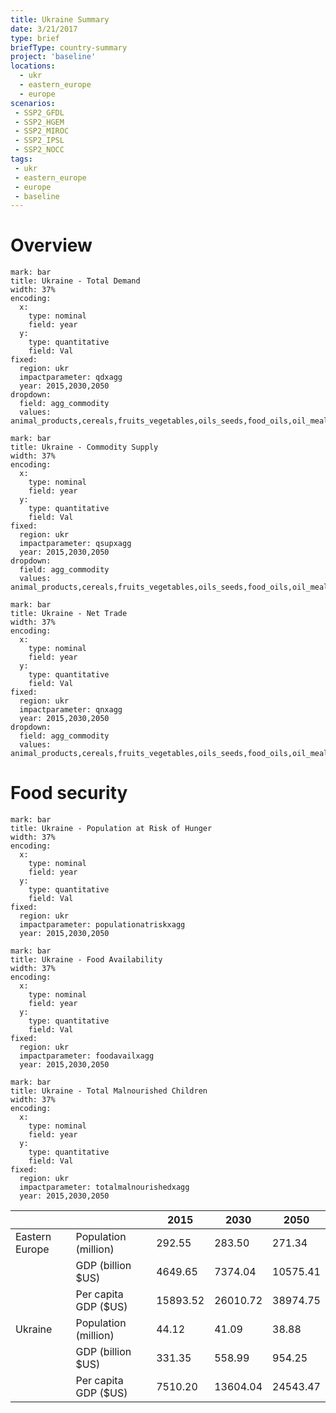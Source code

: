 ```yaml
---
title: Ukraine Summary
date: 3/21/2017
type: brief
briefType: country-summary
project: 'baseline'
locations:
  - ukr
  - eastern_europe
  - europe
scenarios:
 - SSP2_GFDL
 - SSP2_HGEM
 - SSP2_MIROC
 - SSP2_IPSL
 - SSP2_NOCC
tags:
 - ukr
 - eastern_europe
 - europe
 - baseline
---
```

# Overview 

```chart
mark: bar
title: Ukraine - Total Demand
width: 37%
encoding:
  x:
    type: nominal
    field: year
  y:
    type: quantitative
    field: Val
fixed:
  region: ukr
  impactparameter: qdxagg
  year: 2015,2030,2050
dropdown:
  field: agg_commodity
  values: animal_products,cereals,fruits_vegetables,oils_seeds,food_oils,oil_meals,other,pulses,roots_tubers,sugar
```

```chart
mark: bar
title: Ukraine - Commodity Supply
width: 37%
encoding:
  x:
    type: nominal
    field: year
  y:
    type: quantitative
    field: Val
fixed:
  region: ukr
  impactparameter: qsupxagg
  year: 2015,2030,2050
dropdown:
  field: agg_commodity
  values: animal_products,cereals,fruits_vegetables,oils_seeds,food_oils,oil_meals,other,pulses,roots_tubers,sugar
```

```chart
mark: bar
title: Ukraine - Net Trade
width: 37%
encoding:
  x:
    type: nominal
    field: year
  y:
    type: quantitative
    field: Val
fixed:
  region: ukr
  impactparameter: qnxagg
  year: 2015,2030,2050
dropdown:
  field: agg_commodity
  values: animal_products,cereals,fruits_vegetables,oils_seeds,food_oils,oil_meals,other,pulses,roots_tubers,sugar
```

# Food security

```chart
mark: bar
title: Ukraine - Population at Risk of Hunger
width: 37%
encoding:
  x:
    type: nominal
    field: year
  y:
    type: quantitative
    field: Val
fixed:
  region: ukr
  impactparameter: populationatriskxagg
  year: 2015,2030,2050
```

```chart
mark: bar
title: Ukraine - Food Availability
width: 37%
encoding:
  x:
    type: nominal
    field: year
  y:
    type: quantitative
    field: Val
fixed:
  region: ukr
  impactparameter: foodavailxagg
  year: 2015,2030,2050
```

```chart
mark: bar
title: Ukraine - Total Malnourished Children
width: 37%
encoding:
  x:
    type: nominal
    field: year
  y:
    type: quantitative
    field: Val
fixed:
  region: ukr
  impactparameter: totalmalnourishedxagg
  year: 2015,2030,2050
```

|   |   | 2015 | 2030 | 2050 |
|---|---|---|---|---|
| Eastern Europe | Population (million) | 292.55 | 283.50 | 271.34 |
|  | GDP (billion $US) | 4649.65 | 7374.04 | 10575.41 |
|  | Per capita GDP ($US) | 15893.52 | 26010.72 | 38974.75 |
| Ukraine | Population (million) | 44.12 | 41.09 | 38.88 |
|  | GDP (billion $US) | 331.35 | 558.99 | 954.25 |
|  | Per capita GDP ($US) | 7510.20| 13604.04| 24543.47|